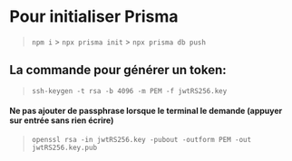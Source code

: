 # Pour initialiser Prisma

> `npm i` > `npx prisma init` > `npx prisma db push`

## La commande pour générer un token:

> `ssh-keygen -t rsa -b 4096 -m PEM -f jwtRS256.key`

#### Ne pas ajouter de passphrase lorsque le terminal le demande (appuyer sur entrée sans rien écrire)

> `openssl rsa -in jwtRS256.key -pubout -outform PEM -out jwtRS256.key.pub`
